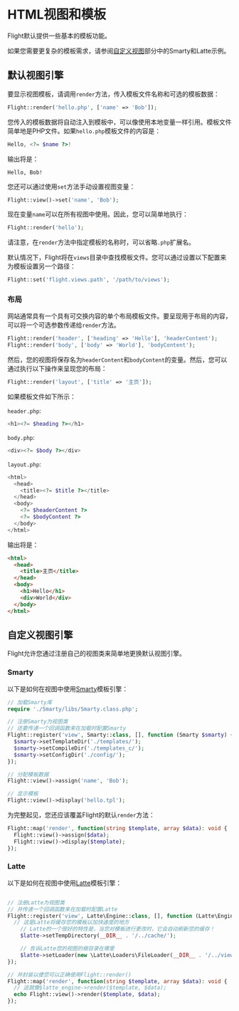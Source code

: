 # HTML视图和模板

Flight默认提供一些基本的模板功能。

如果您需要更复杂的模板需求，请参阅[自定义视图](#custom-views)部分中的Smarty和Latte示例。

## 默认视图引擎

要显示视图模板，请调用`render`方法，传入模板文件名称和可选的模板数据：

```php
Flight::render('hello.php', ['name' => 'Bob']);
```

您传入的模板数据将自动注入到模板中，可以像使用本地变量一样引用。模板文件简单地是PHP文件。如果`hello.php`模板文件的内容是：

```php
Hello, <?= $name ?>!
```

输出将是：

```
Hello, Bob!
```

您还可以通过使用`set`方法手动设置视图变量：

```php
Flight::view()->set('name', 'Bob');
```

现在变量`name`可以在所有视图中使用。因此，您可以简单地执行：

```php
Flight::render('hello');
```

请注意，在`render`方法中指定模板的名称时，可以省略`.php`扩展名。

默认情况下，Flight将在`views`目录中查找模板文件。您可以通过设置以下配置来为模板设置另一个路径：

```php
Flight::set('flight.views.path', '/path/to/views');
```

### 布局

网站通常具有一个具有可交换内容的单个布局模板文件。要呈现用于布局的内容，可以将一个可选参数传递给`render`方法。

```php
Flight::render('header', ['heading' => 'Hello'], 'headerContent');
Flight::render('body', ['body' => 'World'], 'bodyContent');
```

然后，您的视图将保存名为`headerContent`和`bodyContent`的变量。然后，您可以通过执行以下操作来呈现您的布局：

```php
Flight::render('layout', ['title' => '主页']);
```

如果模板文件如下所示：

`header.php`:

```php
<h1><?= $heading ?></h1>
```

`body.php`:

```php
<div><?= $body ?></div>
```

`layout.php`:

```php
<html>
  <head>
    <title><?= $title ?></title>
  </head>
  <body>
    <?= $headerContent ?>
    <?= $bodyContent ?>
  </body>
</html>
```

输出将是：

```html
<html>
  <head>
    <title>主页</title>
  </head>
  <body>
    <h1>Hello</h1>
    <div>World</div>
  </body>
</html>
```

## 自定义视图引擎

Flight允许您通过注册自己的视图类来简单地更换默认视图引擎。

### Smarty

以下是如何在视图中使用[Smarty](http://www.smarty.net/)模板引擎：

```php
// 加载Smarty库
require './Smarty/libs/Smarty.class.php';

// 注册Smarty为视图类
// 还要传递一个回调函数来在加载时配置Smarty
Flight::register('view', Smarty::class, [], function (Smarty $smarty) {
  $smarty->setTemplateDir('./templates/');
  $smarty->setCompileDir('./templates_c/');
  $smarty->setConfigDir('./config/');
});

// 分配模板数据
Flight::view()->assign('name', 'Bob');

// 显示模板
Flight::view()->display('hello.tpl');
```

为完整起见，您还应该覆盖Flight的默认`render`方法：

```php
Flight::map('render', function(string $template, array $data): void {
  Flight::view()->assign($data);
  Flight::view()->display($template);
});
```

### Latte

以下是如何在视图中使用[Latte](https://latte.nette.org/)模板引擎：

```php

// 注册Latte为视图类
// 并传递一个回调函数来在加载时配置Latte
Flight::register('view', Latte\Engine::class, [], function (Latte\Engine $latte) {
  // 这是Latte将缓存您的模板以加快速度的地方
	// Latte的一个很好的特性是，当您对模板进行更改时，它会自动刷新您的缓存！
	$latte->setTempDirectory(__DIR__ . '/../cache/');

	// 告诉Latte您的视图的根目录在哪里
	$latte->setLoader(new \Latte\Loaders\FileLoader(__DIR__ . '/../views/'));
});

// 并封装以便您可以正确使用Flight::render()
Flight::map('render', function(string $template, array $data): void {
  // 这就像$latte_engine->render($template, $data);
  echo Flight::view()->render($template, $data);
});
```